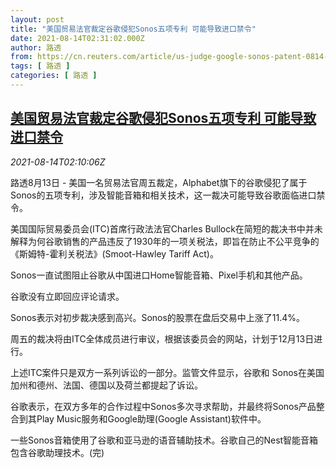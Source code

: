 ```yaml
---
layout: post
title: "美国贸易法官裁定谷歌侵犯Sonos五项专利 可能导致进口禁令"
date: 2021-08-14T02:31:02.000Z
author: 路透
from: https://cn.reuters.com/article/us-judge-google-sonos-patent-0814-idCNKBS2FF02A
tags: [ 路透 ]
categories: [ 路透 ]
---
```

<!--1628908262000-->
[美国贸易法官裁定谷歌侵犯Sonos五项专利 可能导致进口禁令](https://cn.reuters.com/article/us-judge-google-sonos-patent-0814-idCNKBS2FF02A)
------

<div>
<div><i>2021-08-14T02:10:06Z</i></div><p>路透8月13日 - 美国一名贸易法官周五裁定，Alphabet旗下的谷歌侵犯了属于Sonos的五项专利，涉及智能音箱和相关技术，这一裁决可能导致谷歌面临进口禁令。</p><p>美国国际贸易委员会(ITC)首席行政法法官Charles Bullock在简短的裁决书中并未解释为何谷歌销售的产品违反了1930年的一项关税法，即旨在防止不公平竞争的《斯姆特-霍利关税法》(Smoot-Hawley Tariff Act)。</p><p>Sonos一直试图阻止谷歌从中国进口Home智能音箱、Pixel手机和其他产品。</p><p>谷歌没有立即回应评论请求。</p><p>Sonos表示对初步裁决感到高兴。Sonos的股票在盘后交易中上涨了11.4%。</p><p>周五的裁决将由ITC全体成员进行审议，根据该委员会的网站，计划于12月13日进行。</p><p>上述ITC案件只是双方一系列诉讼的一部分。监管文件显示，谷歌和 Sonos在美国加州和德州、法国、德国以及荷兰都提起了诉讼。</p><p>谷歌表示，在双方多年的合作过程中Sonos多次寻求帮助，并最终将Sonos产品整合到其Play Music服务和Google助理(Google Assistant)软件中。</p><p>一些Sonos音箱使用了谷歌和亚马逊的语音辅助技术。谷歌自己的Nest智能音箱包含谷歌助理技术。(完)</p>
</div>

